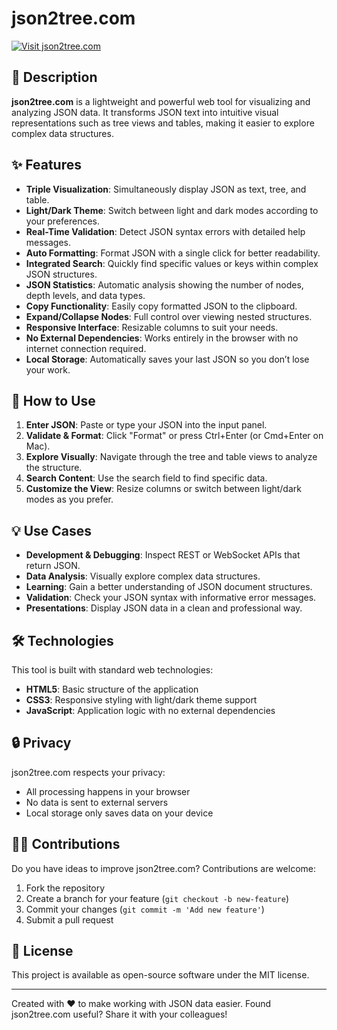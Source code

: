 # json2tree.com

[![Visit json2tree.com](https://img.shields.io/badge/Visit-json2tree.com-blue)](https://json2tree.com)

## 🌟 Description

**json2tree.com** is a lightweight and powerful web tool for visualizing and analyzing JSON data. It transforms JSON text into intuitive visual representations such as tree views and tables, making it easier to explore complex data structures.

## ✨ Features

- **Triple Visualization**: Simultaneously display JSON as text, tree, and table.
- **Light/Dark Theme**: Switch between light and dark modes according to your preferences.
- **Real-Time Validation**: Detect JSON syntax errors with detailed help messages.
- **Auto Formatting**: Format JSON with a single click for better readability.
- **Integrated Search**: Quickly find specific values or keys within complex JSON structures.
- **JSON Statistics**: Automatic analysis showing the number of nodes, depth levels, and data types.
- **Copy Functionality**: Easily copy formatted JSON to the clipboard.
- **Expand/Collapse Nodes**: Full control over viewing nested structures.
- **Responsive Interface**: Resizable columns to suit your needs.
- **No External Dependencies**: Works entirely in the browser with no internet connection required.
- **Local Storage**: Automatically saves your last JSON so you don’t lose your work.

## 🚀 How to Use

1. **Enter JSON**: Paste or type your JSON into the input panel.
2. **Validate & Format**: Click "Format" or press Ctrl+Enter (or Cmd+Enter on Mac).
3. **Explore Visually**: Navigate through the tree and table views to analyze the structure.
4. **Search Content**: Use the search field to find specific data.
5. **Customize the View**: Resize columns or switch between light/dark modes as you prefer.

## 💡 Use Cases

- **Development & Debugging**: Inspect REST or WebSocket APIs that return JSON.
- **Data Analysis**: Visually explore complex data structures.
- **Learning**: Gain a better understanding of JSON document structures.
- **Validation**: Check your JSON syntax with informative error messages.
- **Presentations**: Display JSON data in a clean and professional way.

## 🛠️ Technologies

This tool is built with standard web technologies:

- **HTML5**: Basic structure of the application
- **CSS3**: Responsive styling with light/dark theme support
- **JavaScript**: Application logic with no external dependencies

## 🔒 Privacy

json2tree.com respects your privacy:

- All processing happens in your browser
- No data is sent to external servers
- Local storage only saves data on your device

## 👨‍💻 Contributions

Do you have ideas to improve json2tree.com? Contributions are welcome:

1. Fork the repository
2. Create a branch for your feature (`git checkout -b new-feature`)
3. Commit your changes (`git commit -m 'Add new feature'`)
4. Submit a pull request

## 📄 License

This project is available as open-source software under the MIT license.

---

Created with ❤️ to make working with JSON data easier. Found json2tree.com useful? Share it with your colleagues!

